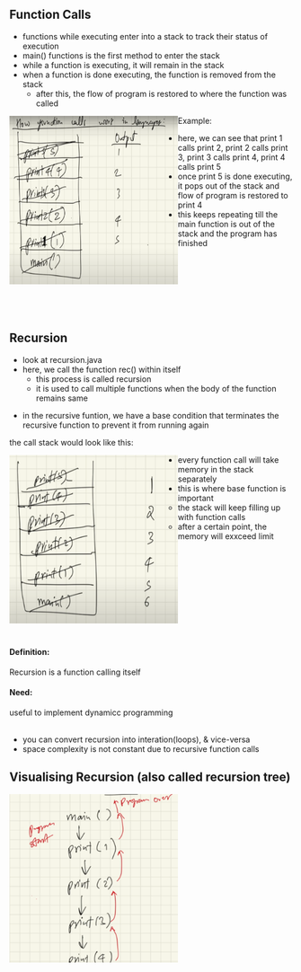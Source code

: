 <h2>  Function Calls</h2>

- functions while executing enter into a stack to track their status of execution
- main() functions is the first method to enter the stack 
- while a function is executing, it will remain in the stack
- when a function is done executing, the function is removed from the stack
    - after this, the flow of program is restored to where the function was called

Example:
<img src="functionCall.png"  width="300" height="300" align = left> 

- here, we can see that print 1 calls print 2, print 2 calls print 3, print 3 calls print 4, print 4 calls print 5
- once print 5 is done executing, it pops out of the stack and flow of program is restored to print 4
- this keeps repeating till the main function is out of the stack and the program has finished
<br><br><br><br><br><br><br><br>

<h2>Recursion</h2>

* look at recursion.java
* here, we call the function rec() within itself
    - this process is called recursion
    - it is used to call multiple functions when the body of the function remains same
- in the recursive funtion, we have a base condition that terminates the recursive function to prevent it from running again

the call stack would look like this:

<img src="image.png"  width="300" height="300" align = left>

- every function call will take memory in the stack separately
- this is where base function is important
    - the stack will keep filling up with function calls
    - after a certain point, the memory will exxceed limit
<br><br><br><br><br><br><br><br><br><br><br>

<h4>Definition:</h4> Recursion is a function calling itself
<h4>Need:</h4> useful to implement dynamicc programming
<br><br>

* you can convert recursion into interation(loops), & vice-versa
* space complexity is not constant due to recursive function calls

<h2>Visualising Recursion (also called recursion tree)</h2>
<img src="recursionTree.png"  width="300" height="300">
<br>

